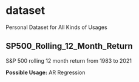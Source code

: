 # dataset
Personal Dataset for All Kinds of Usages

## SP500_Rolling_12_Month_Return
S&P 500 rolling 12 month return from 1983 to 2021

**Possible Usage:** AR Regression